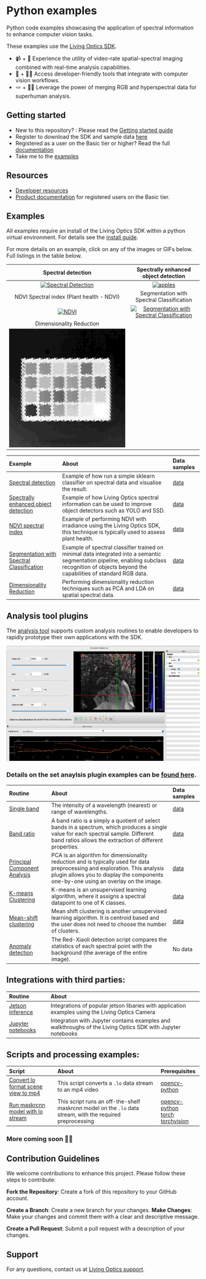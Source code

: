 # Python examples

Python code examples showcasing the application of spectral information to enhance computer vision tasks.

These examples use the [Living Optics SDK](https://www.cloud.livingoptics.com/shared-resources?file=software/lo_sdk-1.6.0-dist.tgz).

- 📹 + 🌈 Experience the utility of video-rate spatial-spectral imaging combined with real-time analysis capabilities.
- 🔧 + 👩‍💻 Access developer-friendly tools that integrate with computer vision workflows.
- 🪢 + 💪🏼 Leverage the power of merging RGB and hyperspectral data for superhuman analysis.

## Getting started

- New to this repository? : Please read the [Getting started guide](https://developer.livingoptics.com/getting-started/)
- Register to download the SDK and sample data [here](https://www.cloud.livingoptics.com/register)
- Registered as a user on the Basic tier or higher? Read the full [documentation](https://docs.livingoptics.com/)
- Take me to the [examples](#examples)

## Resources

- [Developer resources](https://developer.livingoptics.com/)
- [Product documentation](https://docs.livingoptics.com/) for registered users on the Basic tier.

## Examples

All examples require an install of the Living Optics SDK within a python virtual environment. For details see the [install guide](https://cloud.livingoptics.com/shared-resources?file=docs/ebooks/install-sdk.pdf).

For more details on an example, click on any of the images or GIFs below. Full listings in the table below.

Spectral detection | Spectrally enhanced object detection |
:------------: |  :----------: |
[![Spectral Detection](./applications/spectral-detection/media/liquid-classification.gif)](./applications/spectral-detection/README.md)  | [![apples](./applications/enhanced-object-detection/media/plastic-apple-id.gif)](./applications/enhanced-object-detection/README.md) |
| NDVI Spectral index (Plant health - NDVI) | Segmentation with Spectral Classification |
[![NDVI](./applications/NDVI/media/ndvi.gif)](https://github.com/livingoptics/sdk-examples/blob/929cbe85edcf5119eab7632e626b71f86102ab11/src/python/examples/applications/NDVI_from_file.py) | [![Segmentation with Spectral Classification](./applications/media/fruit-recoginition-spectra-apples.gif)](https://github.com/livingoptics/spatial-spectral-ml/tree/main) |
| Dimensionality Reduction |
[![Dimensionality Reduction](./applications/dimensionality-reduction/media/dimensionality-reduction.gif)](./applications/dimensionality-reduction/README.md) |

Example | About | Data samples |
:--------------------|:--------------------------------------|:-------|
[Spectral detection](./applications/spectral-detection/README.md) | Example of how run a simple sklearn classifier on spectral data and visualise the result. | [data](https://cloud.livingoptics.com/shared-resources?file=samples_v2/spectral-detection.zip)|
[Spectrally enhanced object detection](./applications/enhanced-object-detection/README.md) | Example of how Living Optics spectral information can be used to improve object detectors such as YOLO and SSD. | [data](https://cloud.livingoptics.com/shared-resources?file=samples_v2/enhanced-object-detection.zip) |
[NDVI spectral index](https://github.com/livingoptics/sdk-examples/blob/929cbe85edcf5119eab7632e626b71f86102ab11/src/python/examples/applications/NDVI_from_file.py) | Example of performing NDVI with irradiance using the Living Optics SDK, this technique is typically used to assess plant health. | [data](https://cloud.livingoptics.com/shared-resources?file=samples_v2/getting-started-analysis.zip)|
[Segmentation with Spectral Classification](https://github.com/livingoptics/spatial-spectral-ml/tree/main) | Example of spectral classifier trained on minimal data integrated into a semantic segmentation pipeline, enabling subclass recognition of objects beyond the capabilities of standard RGB data. | [data](https://huggingface.co/datasets/LivingOptics/hyperspectral-fruit)|
[Dimensionality Reduction](./applications/dimensionality-reduction/README.md) | Performing dimensionality reduction techniques such as PCA and LDA on spatial spectral data. | [data](https://cloud.livingoptics.com/shared-resources?file=samples_v2/macbeth.zip) |

## Analysis tool plugins

The [analysis tool](https://docs.livingoptics.com/sdk/tools/analysis/tool-guide.html) supports custom analysis routines to enable developers to rapidly prototype their own applications with the SDK. 

<p align="center">
  <img width="700" height="300" src="./analysis-plugins/media/analysis-tool.gif">
</p>

### Details on the set anaylsis plugin examples can be [found here](./analysis-plugins/README.md).

Routine | About | Data samples |
:-------------------------|:----------------------|:-------------|
| [Single band](./analysis-plugins/routines/single_band.py)  | The intensity of a wavelength (nearest) or range of wavelengths. | [data](https://cloud.livingoptics.com/shared-resources?file=samples_v2/macbeth.zip) |
| [Band ratio](./analysis-plugins/routines/band_ratio.py)  | A band ratio is a simply a quotient of select bands in a spectrum, which produces a single value for each spectral sample. Different band ratios allows the extraction of different properties. | [data](https://cloud.livingoptics.com/shared-resources?file=samples_v2/macbeth.zip) |
| [Principal Component Analysis](./analysis-plugins/routines/pca.py) | PCA is an algorithm for dimensionality reduction and is typically used for data preprocessing and exploration. This analysis plugin allows you to display the components one-by-one using an overlay on the image. | [data](https://cloud.livingoptics.com/shared-resources?file=samples_v2/macbeth.zip) |
| [K-means Clustering](./analysis-plugins/routines/kmeans.py) |  K-means is an unsupervised learning algorithm, where it assigns a spectral datapoint to one of K classes. | [data](https://cloud.livingoptics.com/shared-resources?file=samples_v2/macbeth.zip) | 
| [Mean-shift clustering](./analysis-plugins/routines/mean_shift.py) | Mean shift clustering is another unsupervised learning algorithm. It is centroid based and the user does not need to choose the number of clusters. | [data](https://cloud.livingoptics.com/shared-resources?file=samples_v2/macbeth.zip) |
| [Anomaly detection](./analysis-plugins/routines/rxd.py) | The Red-Xiaoli detection script compares the statistics of each spectral point with the background (the average of the entire image). | No data | 


## Integrations with third parties:

Routine | About |
:-------------------------|:----------------------|
|[Jetson inference](./integrations/jetson/README.md) | Integrations of popular jetson libaries with application examples using the Living Optics Camera |
[Jupyter notebooks](./integrations/jupyter/README.md) | Integration with Jupyter contains examples and walkthroughs of the Living Optics SDK with Jupyter notebooks |

## Scripts and processing examples:

Script | About | Prerequisites |
:-------------------------|:----------------------|:-----|
|[Convert lo format scene view to mp4](./scripts/lo_to_mp4.py) | This script converts a `.lo` data stream to an mp4 video | [opencv-python](https://pypi.org/project/opencv-python/) |
|[Run maskrcnn model with lo stream](./scripts/lo_with_maskrcnn.py) | This script runs an off-the-shelf maskrcnn model on the `.lo` data stream, with the required preprocessing |  [opencv-python](https://pypi.org/project/opencv-python/) <br> [torch](https://pypi.org/project/torch/) <br> [torchvision](https://pypi.org/project/torchvision/) |

### More coming soon 💪🏼

## Contribution Guidelines
We welcome contributions to enhance this project. Please follow these steps to contribute:

**Fork the Repository**: Create a fork of this repository to your GitHub account.

**Create a Branch**: Create a new branch for your changes.
**Make Changes**: Make your changes and commit them with a clear and descriptive message.

**Create a Pull Request**: Submit a pull request with a description of your changes.

## Support

For any questions, contact us at [Living Optics support](https://www.livingoptics.com/support).
